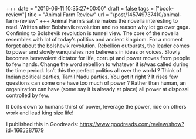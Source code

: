 
+++
date = "2016-06-11 10:35:27+00:00"
draft = false
tags = ["book-review"]
title = "Animal Farm Review"
url = "/post/145749737410/animal-farm-review"
+++
Animal Farm’s satire makes the novella interesting to read. Written after Bolshevik revolution and no reason why lot go over gaga. Confining to Bolshevik revolution is tunnel view. The core of the novella resembles with lot of today’s politics and ancient kingdom. For a moment forget about the bolshevik revolution. Rebellion outbursts, the leader comes to power and slowly vanquishes non believers in ideas or voices. Slowly becomes benevolent dictator for life, corrupt and power moves from people to few hands. Change the word rebellion to whatever it is/was called during the time period. Isn’t this the perfect politics all over the world ? Think of Indian political parties, Tamil Nadu parties. You got it right ? It rises few questions can some one have too much of power ? Rather than human, an organization can have (some say it is already at place) all power at disposal controlled by few.

It boils down to humans thirst of power, leverage the power, ride on others work and lead king size life!

I published this in Goodreads: <a href="https://www.goodreads.com/review/show?id=1665387679" target="_blank">https://www.goodreads.com/review/show?id=1665387679</a>
